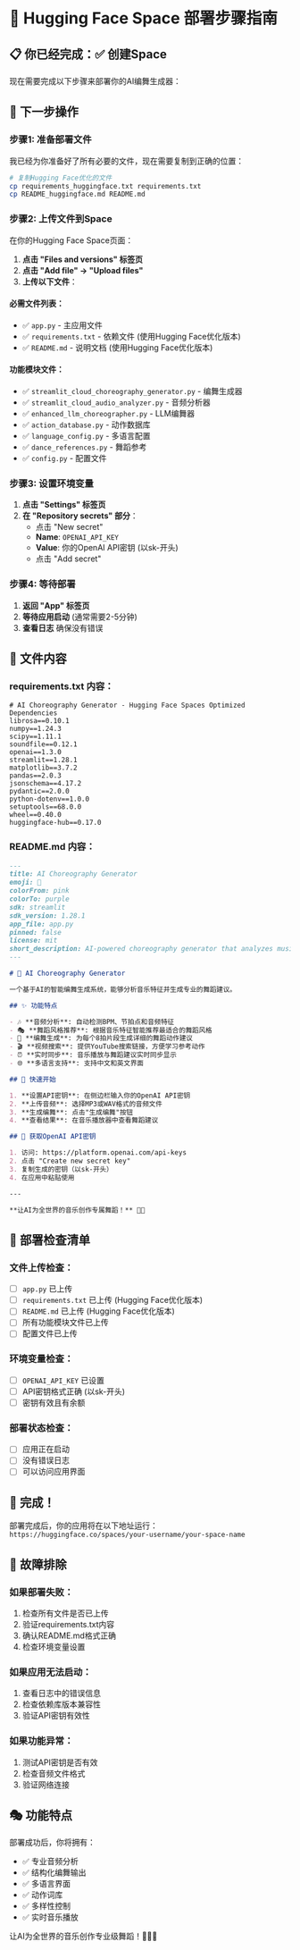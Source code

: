 # 🚀 Hugging Face Space 部署步骤指南

## 📋 你已经完成：✅ 创建Space

现在需要完成以下步骤来部署你的AI编舞生成器：

## 🎯 下一步操作

### 步骤1: 准备部署文件
我已经为你准备好了所有必要的文件，现在需要复制到正确的位置：

```bash
# 复制Hugging Face优化的文件
cp requirements_huggingface.txt requirements.txt
cp README_huggingface.md README.md
```

### 步骤2: 上传文件到Space
在你的Hugging Face Space页面：

1. **点击 "Files and versions" 标签页**
2. **点击 "Add file" → "Upload files"**
3. **上传以下文件**：

#### 必需文件列表：
- ✅ `app.py` - 主应用文件
- ✅ `requirements.txt` - 依赖文件 (使用Hugging Face优化版本)
- ✅ `README.md` - 说明文档 (使用Hugging Face优化版本)

#### 功能模块文件：
- ✅ `streamlit_cloud_choreography_generator.py` - 编舞生成器
- ✅ `streamlit_cloud_audio_analyzer.py` - 音频分析器
- ✅ `enhanced_llm_choreographer.py` - LLM编舞器
- ✅ `action_database.py` - 动作数据库
- ✅ `language_config.py` - 多语言配置
- ✅ `dance_references.py` - 舞蹈参考
- ✅ `config.py` - 配置文件

### 步骤3: 设置环境变量
1. **点击 "Settings" 标签页**
2. **在 "Repository secrets" 部分**：
   - 点击 "New secret"
   - **Name**: `OPENAI_API_KEY`
   - **Value**: 你的OpenAI API密钥 (以sk-开头)
   - 点击 "Add secret"

### 步骤4: 等待部署
1. **返回 "App" 标签页**
2. **等待应用启动** (通常需要2-5分钟)
3. **查看日志** 确保没有错误

## 🔧 文件内容

### requirements.txt 内容：
```
# AI Choreography Generator - Hugging Face Spaces Optimized Dependencies
librosa==0.10.1
numpy==1.24.3
scipy==1.11.1
soundfile==0.12.1
openai==1.3.0
streamlit==1.28.1
matplotlib==3.7.2
pandas==2.0.3
jsonschema==4.17.2
pydantic==2.0.0
python-dotenv==1.0.0
setuptools==68.0.0
wheel==0.40.0
huggingface-hub==0.17.0
```

### README.md 内容：
```markdown
---
title: AI Choreography Generator
emoji: 💃
colorFrom: pink
colorTo: purple
sdk: streamlit
sdk_version: 1.28.1
app_file: app.py
pinned: false
license: mit
short_description: AI-powered choreography generator that analyzes music and creates dance suggestions
---

# 🎵 AI Choreography Generator

一个基于AI的智能编舞生成系统，能够分析音乐特征并生成专业的舞蹈建议。

## ✨ 功能特点

- 🎶 **音频分析**: 自动检测BPM、节拍点和音频特征
- 🎭 **舞蹈风格推荐**: 根据音乐特征智能推荐最适合的舞蹈风格
- 💃 **编舞生成**: 为每个8拍片段生成详细的舞蹈动作建议
- 🎬 **视频搜索**: 提供YouTube搜索链接，方便学习参考动作
- ⏰ **实时同步**: 音乐播放与舞蹈建议实时同步显示
- 🌐 **多语言支持**: 支持中文和英文界面

## 🚀 快速开始

1. **设置API密钥**: 在侧边栏输入你的OpenAI API密钥
2. **上传音频**: 选择MP3或WAV格式的音频文件
3. **生成编舞**: 点击"生成编舞"按钮
4. **查看结果**: 在音乐播放器中查看舞蹈建议

## 🔑 获取OpenAI API密钥

1. 访问: https://platform.openai.com/api-keys
2. 点击 "Create new secret key"
3. 复制生成的密钥（以sk-开头）
4. 在应用中粘贴使用

---

**让AI为全世界的音乐创作专属舞蹈！** 🎵💃
```

## 🎯 部署检查清单

### 文件上传检查：
- [ ] `app.py` 已上传
- [ ] `requirements.txt` 已上传 (Hugging Face优化版本)
- [ ] `README.md` 已上传 (Hugging Face优化版本)
- [ ] 所有功能模块文件已上传
- [ ] 配置文件已上传

### 环境变量检查：
- [ ] `OPENAI_API_KEY` 已设置
- [ ] API密钥格式正确 (以sk-开头)
- [ ] 密钥有效且有余额

### 部署状态检查：
- [ ] 应用正在启动
- [ ] 没有错误日志
- [ ] 可以访问应用界面

## 🎉 完成！

部署完成后，你的应用将在以下地址运行：
`https://huggingface.co/spaces/your-username/your-space-name`

## 🔧 故障排除

### 如果部署失败：
1. 检查所有文件是否已上传
2. 验证requirements.txt内容
3. 确认README.md格式正确
4. 检查环境变量设置

### 如果应用无法启动：
1. 查看日志中的错误信息
2. 检查依赖库版本兼容性
3. 验证API密钥有效性

### 如果功能异常：
1. 测试API密钥是否有效
2. 检查音频文件格式
3. 验证网络连接

## 🎭 功能特点

部署成功后，你将拥有：
- ✅ 专业音频分析
- ✅ 结构化编舞输出
- ✅ 多语言界面
- ✅ 动作词库
- ✅ 多样性控制
- ✅ 实时音乐播放

让AI为全世界的音乐创作专业级舞蹈！🎵💃🌐
